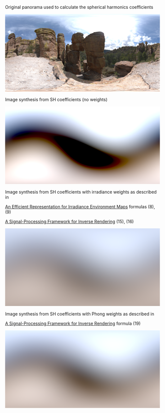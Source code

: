 Original panorama used to calculate the spherical harmonics coefficients

![original](/tests/sh_pano_test/img/_orig.png)

Image synthesis from SH coefficients (no weights)

![no weights](/tests/sh_pano_test/img/_synth.png)

Image synthesis from SH coefficients with irradiance weights
as described in 

[An Efficient Representation for Irradiance Environment Maps](https://cseweb.ucsd.edu/~ravir/papers/envmap/envmap.pdf) formulas (8), (9)

[A Signal-Processing Framework for Inverse Rendering](https://graphics.stanford.edu/papers/invrend/invrend.pdf) (15), (16)

![irradiance weights](/tests/sh_pano_test/img/_irr.png)

Image synthesis from SH coefficients with Phong weights
as described in

[A Signal-Processing Framework for Inverse Rendering](https://graphics.stanford.edu/papers/invrend/invrend.pdf) formula (19)

![Phong weights](/tests/sh_pano_test/img/_phong.png)
